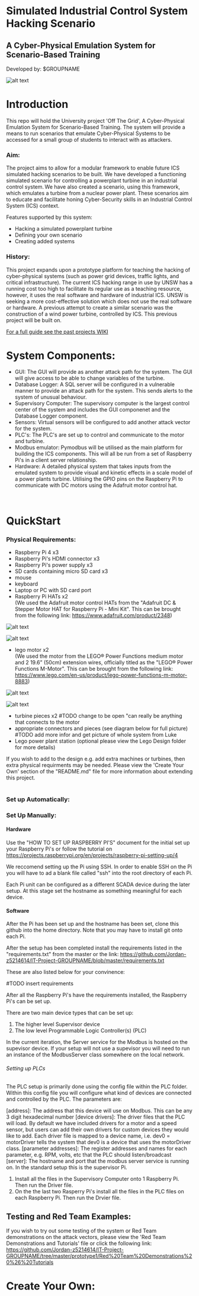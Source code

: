 # Simulated Industrial Control System Hacking Scenario
## A Cyber-Physical Emulation System for Scenario-Based Training

Developed by: $GROUPNAME

![alt text](https://github.com/Jordan-z5214614/IT-Project-GROUPNAME/blob/master/Images%20of%20the%20Parts%20for%20the%20Project/Logo_Design.png)

# Introduction
This repo will hold the University project 'Off The Grid', A Cyber-Physical Emulation System for Scenario-Based Training. 
The system will provide a means to run scenarios that emulate Cyber-Physical Systems to be accessed for a small group of students to interact with as attackers. 

### Aim:

The project aims to allow for a modular framework to enable future ICS simulated hacking scenarios to be built. We have developed a functioning simulated scenario for controlling a powerplant turbine in an industrial control system. We have also created a scenario, using this framework, which emulates a turbine from a nuclear power plant. These scenarios aim to educate and facilitate honing Cyber-Security skills in an Industrial Control System (ICS) context. 

Features supported by this system:
- Hacking a simulated powerplant turbine
- Defining your own scenario
- Creating added systems

### History:

This project expands upon a prototype platform for teaching the hacking of cyber-physical systems (such as power grid devices, traffic lights, and critical infrastructure). The current ICS hacking range in use by UNSW has a running cost too high to facilitate its regular use as a teaching resource, however, it uses the real software and hardware of industrial ICS. UNSW is seeking a more cost-effective solution which does not use the real software or hardware. A previous attempt to create a similar scenario was the construction of a wind power turbine, controlled by ICS. This previous project will be built on. 

[For a full guide see the past projects WIKI](https://github.com/Mikaela199/IT-Project-2/wiki)




# System Components:

- GUI:
The GUI will provide as another attack path for the system. The GUI will give access to be able to change variables of the turbine.
- Database Logger:
A SQL server will be configured in a vulnerable manner to provide an attack path for the system. This sends alerts to the system of unusual behaviour.
- Supervisory Computer:
The supervisory computer is the largest control center of the system and includes the GUI componenet and the Database Logger component.
- Sensors:
Virtual sensors will be configured to add another attack vector for the system.
- PLC's:
The PLC's are set up to control and communicate to the motor and turbine. 
- Modbus emulator:
Pymodbus will be utilised as the main platform for building the ICS components. This will all be run from a set of Raspberry Pi's in a client server relationship.
- Hardware:
A detailed physical system that takes inputs from the emulated system to provide visual and kinetic effects in a scale model of a power plants turbine. Utilising the GPIO pins on the Raspberry Pi to communicate with DC motors using the Adafruit motor control hat. 


</br>


# QuickStart


 ### Physical Requirements:
 - Raspberry Pi 4 x3
 - Raspberry Pi's HDMI connector x3
 - Raspberry Pi's power supply x3
 - SD cards containing micro SD card x3
 - mouse 
 - keyboard
 - Laptop or PC with SD card port
 - Raspberry Pi HATs x2</br>
(We used the Adafruit motor control HATs from the "Adafruit DC & Stepper Motor HAT for Raspberry Pi - Mini Kit". This can be brought from the following link: https://www.adafruit.com/product/2348)

![alt text](https://github.com/Jordan-z5214614/IT-Project-GROUPNAME/blob/master/Images%20of%20the%20Parts%20for%20the%20Project/Raspberry-Pi-Hat.JPG)

![alt text](https://github.com/Jordan-z5214614/IT-Project-GROUPNAME/blob/master/Images%20of%20the%20Parts%20for%20the%20Project/Raspberry-Pi-Hat-in-Use.JPG)

 - lego motor x2 </br>
(We used the motor from the LEGO® Power Functions medium motor and 2 19.6” (50cm) extension wires, officially titled as the "LEGO® Power Functions M-Motor". This can be brought from the following link: https://www.lego.com/en-us/product/lego-power-functions-m-motor-8883)

![alt text](https://github.com/Jordan-z5214614/IT-Project-GROUPNAME/blob/master/Images%20of%20the%20Parts%20for%20the%20Project/Lego-Motor.JPG)

![alt text](https://github.com/Jordan-z5214614/IT-Project-GROUPNAME/blob/master/Images%20of%20the%20Parts%20for%20the%20Project/Lego-Motor-in-Use.JPG)

 - turbine pieces x2 #TODO change to be open "can really be anything that connects to the motor
 - appropriate connectors and pieces (see diagram below for full picture) #TODO add more infor and get picture of whole system from Luke
 - Lego power plant station (optional please view the Lego Design folder for more details)
 
If you wish to add to the design e.g. add extra machines or turbines, then extra physical requirments may be needed. Please view the 'Create Your Own' section of the "README.md" file for more information about extending this project. 
 </br></br>
### Set up Automatically:

### Set Up Manually:

#### Hardware

Use the "HOW TO SET UP RASPBERRY PI'S" document for the initial set up your Raspberry Pi's or follow the tutorial on https://projects.raspberrypi.org/en/projects/raspberry-pi-setting-up/4

We reccomend setting up the Pi using SSH. In order to enable SSH on the Pi you will have to ad a blank file called "ssh" into the root directory of each Pi. 

Each Pi unit can be configured as a different SCADA device during the later setup. At this stage set the hostname as something meaningful for each device. 

#### Software

After the Pi has been set up and the hostname has been set, clone this github into the home directory. Note that you may have to install git onto each Pi. 
 
After the setup has been completed install the requirements listed in the "requirements.txt" from the master or the link:
https://github.com/Jordan-z5214614/IT-Project-GROUPNAME/blob/master/requirements.txt

These are also listed below for your convinence:

#TODO insert requirements

After all the Raspberry Pi's have the requirements installed, the Raspberry Pi's can be set up. 

There are two main device types that can be set up:

1) The higher level Supervisor device
2) The low level Programmable Logic Controller(s) (PLC)

In the current iteration, the Server service for the Modbus is hosted on the supevisor device. If your setup will not use a supevisor you will need to run an instance of the ModbusServer class somewhere on the local network. 

###### Setting up PLCs

The PLC setup is primarily done using the config file within the PLC folder. Within this config file you will configure what kind of devices are connected and controlled by the PLC. The parameters are:

[address]:             The address that this device will use on Modbus. This can be any 3 digit hexadecimal number
[device drivers]:      The driver files that the PLC will load. By default we have included drivers for a motor and a speed sensor, but                        users can add their own drivers for custom devices they would like to add. Each driver file is mapped to a device                        name, i.e. dev0 = motorDriver tells the system that dev0 is a device that uses the motorDriver class. 
[parameter addresses]: The register addresses and names for each parameter, e.g. RPM, volts, etc that the PLC should listen/broadcast
[server]:              The hostname and port that the modbus server service is running on. In the standard setup this is the supervisor                        Pi. 


1) Install all the files in the Supervisory Computer onto 1 Raspberry Pi. Then run the Driver file.
2) On the the last two Rasperry Pi's install all the files in the PLC files on each Raspberry Pi. Then run the Drvier file.

## Testing and Red Team Examples:
If you wish to try out some testing of the system or Red Team demonstrations on the attack vectors, please view the 'Red Team Demonstrations and Tutorials' file or click the following link: </br>
https://github.com/Jordan-z5214614/IT-Project-GROUPNAME/tree/master/prototype1/Red%20Team%20Demonstrations%20%26%20Tutorials


# Create Your Own:

 
